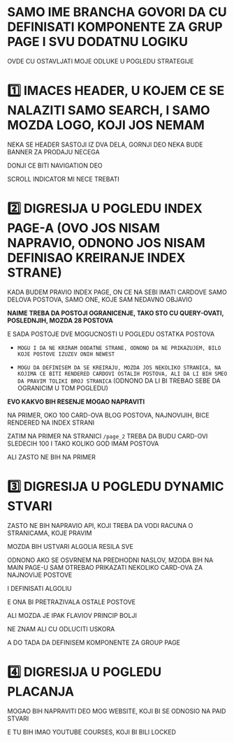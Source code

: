 # SAMO IME BRANCHA GOVORI DA CU DEFINISATI KOMPONENTE ZA GRUP PAGE I SVU DODATNU LOGIKU

OVDE CU OSTAVLJATI MOJE ODLUKE U POGLEDU STRATEGIJE

# :one: IMACES HEADER, U KOJEM CE SE NALAZITI SAMO SEARCH, I SAMO MOZDA LOGO, KOJI JOS NEMAM

NEKA SE HEADER SASTOJI IZ DVA DELA, GORNJI DEO NEKA BUDE BANNER ZA PRODAJU NECEGA

DONJI CE BITI NAVIGATION DEO

SCROLL INDICATOR MI NECE TREBATI

# :two: DIGRESIJA U POGLEDU INDEX PAGE-A (OVO JOS NISAM NAPRAVIO, ODNONO JOS NISAM DEFINISAO KREIRANJE INDEX STRANE)

KADA BUDEM PRAVIO INDEX PAGE, ON CE NA SEBI IMATI CARDOVE SAMO DELOVA POSTOVA, SAMO ONE, KOJE SAM NEDAVNO OBJAVIO

**NAIME TREBA DA POSTOJI OGRANICENJE, TAKO STO CU QUERY-OVATI, POSLEDNJIH, MOZDA 28 POSTOVA**

E SADA POSTOJE DVE MOGUCNOSTI U POGLEDU OSTATKA POSTOVA

- `MOGU I DA NE KRIRAM DODATNE STRANE, ODNONO DA NE PRIKAZUJEM, BILO KOJE POSTOVE IZUZEV ONIH NEWEST`

- `MOGU DA DEFINISEM DA SE KREIRAJU, MOZDA JOS NEKOLIKO STRANICA, NA KOJIMA CE BITI RENDERED CARDOVI OSTALIH POSTOVA, ALI DA LI BIH SMEO DA PRAVIM TOLIKI BROJ STRANICA` (ODNONO DA LI BI TREBAO SEBE DA OGRANICIM U TOM POGLEDU)

**EVO KAKVO BIH RESENJE MOGAO NAPRAVITI**

NA PRIMER, OKO 100 CARD-OVA BLOG POSTOVA, NAJNOVIJIH, BICE RENDERED NA INDEX STRANI

ZATIM NA PRIMER NA STRANICI `/page_2` TREBA DA BUDU CARD-OVI SLEDECIH 100 I TAKO KOLIKO GOD IMAM POSTOVA

ALI ZASTO NE BIH NA PRIMER

# :three: DIGRESIJA U POGLEDU DYNAMIC STVARI

ZASTO NE BIH NAPRAVIO API, KOJI TREBA DA VODI RACUNA O STRANICAMA, KOJE PRAVIM

MOZDA BIH USTVARI ALGOLIA RESILA SVE

ODNONO AKO SE OSVRNEM NA PREDHODNI NASLOV, MZODA BIH NA MAIN PAGE-U SAM OTREBAO PRIKAZATI NEKOLIKO CARD-OVA ZA NAJNOVIJE POSTOVE

I DEFINISATI ALGOLIU

E ONA BI PRETRAZIVALA OSTALE POSTOVE

ALI MOZDA JE IPAK FLAVIOV PRINCIP BOLJI

NE ZNAM ALI CU ODLUCITI USKORA

A DO TADA DA DEFINISEM KOMPONENTE ZA GROUP PAGE

# :four: DIGRESIJA U POGLEDU PLACANJA

MOGAO BIH NAPRAVITI DEO MOG WEBSITE, KOJI BI SE ODNOSIO NA PAID STVARI

E TU BIH IMAO YOUTUBE COURSES, KOJI BI BILI LOCKED

